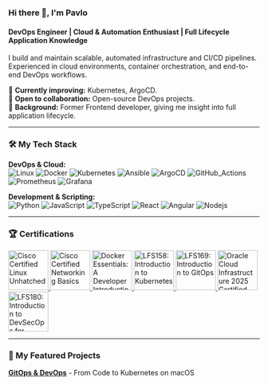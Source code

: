 ### Hi there 👋, I'm Pavlo

#### DevOps Engineer | Cloud & Automation Enthusiast | Full Lifecycle Application Knowledge

I build and maintain scalable, automated infrastructure and CI/CD pipelines. Experienced in cloud environments, container orchestration, and end-to-end DevOps workflows.  

🔹 **Currently improving:** Kubernetes, ArgoCD.  
🔹 **Open to collaboration:** Open-source DevOps projects.  
🔹 **Background:** Former Frontend developer, giving me insight into full application lifecycle.

---

### 🛠️ My Tech Stack

**DevOps & Cloud:**  
![Linux](https://img.shields.io/badge/Linux-FCC624?style=for-the-badge&logo=linux&logoColor=black)
![Docker](https://img.shields.io/badge/Docker-2496ED?style=for-the-badge&logo=docker&logoColor=white)
![Kubernetes](https://img.shields.io/badge/Kubernetes-326CE5?style=for-the-badge&logo=kubernetes&logoColor=white)
![Ansible](https://img.shields.io/badge/Ansible-EE0000?style=for-the-badge&logo=ansible&logoColor=white)
![ArgoCD](https://img.shields.io/badge/Argo%20CD-1e0b3e?style=for-the-badge&logo=argo&logoColor=#d16044)
![GitHub_Actions](https://img.shields.io/badge/GitHub_Actions-2088FF?style=for-the-badge&logo=github-actions&logoColor=white)
![Prometheus](https://img.shields.io/badge/Prometheus-000000?style=for-the-badge&logo=prometheus&labelColor=000000)
![Grafana](https://img.shields.io/badge/Grafana-F2F4F9?style=for-the-badge&logo=grafana&logoColor=orange&labelColor=F2F4F9)

**Development & Scripting:**  
![Python](https://img.shields.io/badge/Python-3776AB?style=for-the-badge&logo=python&logoColor=white)
![JavaScript](https://img.shields.io/badge/JavaScript-F7DF1E?style=for-the-badge&logo=javascript&logoColor=black)
![TypeScript](https://img.shields.io/badge/TypeScript-007ACC?style=for-the-badge&logo=typescript&logoColor=white)
![React](https://img.shields.io/badge/React-61DAFB?style=for-the-badge&logo=react&logoColor=black)
![Angular](https://img.shields.io/badge/Angular-DD0031?style=for-the-badge&logo=angular&logoColor=white)
![Nodejs](https://img.shields.io/badge/Node%20js-339933?style=for-the-badge&logo=nodedotjs&logoColor=white)

---

### 🏆 Certifications
<a href="https://www.credly.com/badges/517167c8-3159-47d3-8aef-698c171bed6e/public_url" target="_blank">
  <img src="https://images.credly.com/size/680x680/images/f25ec9d4-c59d-49b9-944a-f160012e81cd/image.png" alt="Cisco Certified Linux Unhatched" width="80" height="80"/>
</a>
<a href="https://www.credly.com/badges/d6815951-101e-4cee-a7c3-abac32465d46/public_url" target="_blank">
  <img src="https://images.credly.com/size/680x680/images/5bdd6a39-3e03-4444-9510-ecff80c9ce79/image.png" alt="Cisco Certified Networking Basics" width="80" height="80"/>
</a>
<a href="https://www.credly.com/badges/609b8a5a-93f7-46fa-8f35-00e47cd31e05/public_url" target="_blank">
  <img src="https://images.credly.com/size/680x680/images/b0c5445a-72a2-46ce-a599-96147e210efb/blob" alt="Docker Essentials: A Developer Introduction" width="80" height="80"/>
</a>
<a href="https://www.credly.com/badges/cbcf9f95-ade6-4a26-8d60-479ec695c0a8/public_url" target="_blank">
  <img src="https://images.credly.com/size/680x680/images/4b5a8636-c554-482d-bbdc-7925fb3624c3/blob" alt="LFS158: Introduction to Kubernetes" width="80" height="80"/>
</a>
<a href="https://www.credly.com/badges/e60ca8bb-bf8d-4016-9df3-8b55e298919f/public_url" target="_blank">
  <img src="https://images.credly.com/size/680x680/images/032a65da-a036-4d05-ad80-8fc1274363ab/blob" alt="LFS169: Introduction to GitOps" width="80" height="80"/>
</a>
<a href="https://catalog-education.oracle.com/ords/certview/sharebadge?id=0CFCDD7DA8DE5DD7779DDAEB48BE3FE83337209511BD629D1A611B72305E5B92" target="_blank">
  <img src="https://images.credly.com/size/680x680/images/ad7eda3b-2519-4787-bfcd-6febaba7c5d0/OCI25FNDCFAV1_cached_image_20251023-30-n1p6d.png" alt="Oracle Cloud Infrastructure 2025 Certified Foundations Associate" width="80" height="80"/>
</a>
<a href="https://www.credly.com/badges/9f37f3bf-1889-4982-9e50-086a1f660709/public_url" target="_blank">
  <img src="https://images.credly.com/size/680x680/images/64e6e2af-459c-4615-9202-3d2697a21b35/blob" alt="LFS180: Introduction to DevSecOps for Managers" width="80" height="80"/>
</a>

---

### 🚀 My Featured Projects

**[GitOps & DevOps](https://github.com/0c2pus/devops-portfolio-project?tab=readme-ov-file)** - From Code to Kubernetes on macOS



